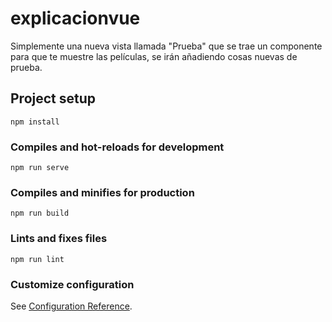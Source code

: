 # explicacionvue
Simplemente una nueva vista llamada "Prueba" que se trae un componente para que te muestre las películas, se irán añadiendo cosas nuevas de prueba.

## Project setup
```
npm install
```

### Compiles and hot-reloads for development
```
npm run serve
```

### Compiles and minifies for production
```
npm run build
```

### Lints and fixes files
```
npm run lint
```

### Customize configuration
See [Configuration Reference](https://cli.vuejs.org/config/).
